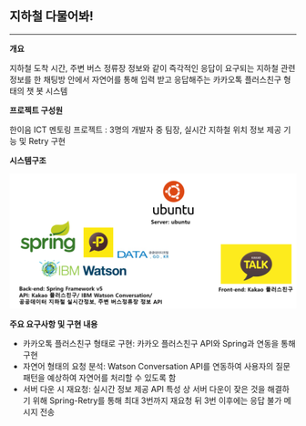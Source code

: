 
## 지하철 다물어봐!
---
**개요**

지하철 도착 시간, 주변 버스 정류장 정보와 같이 즉각적인 응답이 요구되는 지하철 관련 정보를 한 채팅방 안에서 자연어를 통해 입력 받고 응답해주는 카카오톡 플러스친구 형태의 챗 봇 시스템


**프로젝트 구성원**

한이음 ICT 멘토링 프로젝트 : 3명의 개발자 중 팀장, 실시간 지하철 위치 정보 제공 기능 및 Retry 구현


**시스템구조**

![system-architecture](https://github.com/SeoJaeyeon/AllOfSubway/blob/master/img/system_architecture.png?raw=true)


**주요 요구사항 및 구현 내용**

- 카카오톡 플러스친구 형태로 구현: 카카오 플러스친구 API와 Spring과 연동을 통해 구현
- 자연어 형태의 요청 분석: Watson Conversation  API를 연동하여 사용자의 질문 패턴을 예상하여 자연어를 처리할 수 있도록 함
- 서버 다운 시 재요청: 실시간 정보 제공 API 특성 상 서버 다운이 잦은 것을 해결하기 위해 Spring-Retry를 통해 최대 3번까지 재요청 뒤 3번 이후에는 응답 불가 메시지 전송

